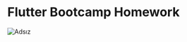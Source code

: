 # Flutter Bootcamp Homework


![Adsız](https://github.com/user-attachments/assets/33b029eb-b7f2-4d36-a7bc-dd74bcb65d96)
